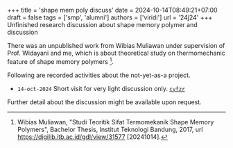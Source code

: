 +++
title = 'shape mem poly discuss'
date = 2024-10-14T08:49:21+07:00
draft = false
tags = ['smp', 'alumni']
authors = ['viridi']
url = '24j24'
+++
Unfinished research discussion about shape memory polymer and discussion

<!--more-->

There was an unpublished work from Wibias Muliawan under supervision of Prof. Widayani and me, which is about theoretical study on thermomechanic feature of shape memory polymers [^muliawan_2017].

Following are recorded activities about the not-yet-as-a project.

+ `14-oct-2024` Short visit for very light discussion only. [`cyfzr`](https://osf.io/cyfzr)

Further detail about the discussion might be available upon request.


[^muliawan_2017]: Wibias Muliawan, "Studi Teoritik Sifat Termomekanik Shape Memory Polymers", Bachelor Thesis, Institut Teknologi Bandung, 2017, url https://digilib.itb.ac.id/gdl/view/31577 [20241014].
